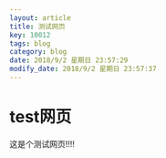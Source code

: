 ```yaml
---
layout: article
title: 测试网页
key: 10012
tags: blog
category: blog
date: 2018/9/2 星期日 23:57:29 
modify_date: 2018/9/2 星期日 23:57:37 
---
```

# test网页 #
这是个测试网页!!!!